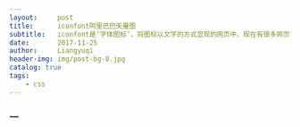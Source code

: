 ```yaml
---
layout:     post
title:      iconfont阿里巴巴矢量图
subtitle:   iconfont是‘字体图标’，将图标以文字的方式显现的网页中。现在有很多网页已经使用过字体图标，如我们大家都熟知的淘宝、京东、新浪等大型网站都用到过字体图标。
date:       2017-11-25
author:     Liangyuqi
header-img: img/post-bg-8.jpg
catalog: true
tags:
    - css
---
```

### 一